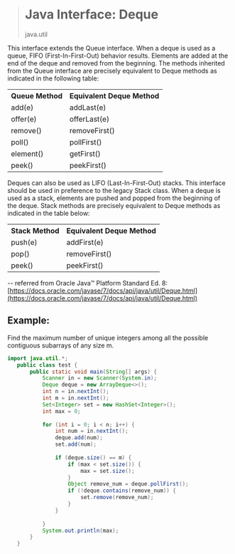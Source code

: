 > # Java Interface: Deque
> 
> java.util
>
This interface extends the Queue interface. When a deque is used as a queue, FIFO (First-In-First-Out) behavior results. Elements are added at the end of the deque and removed from the beginning. The methods inherited from the Queue interface are precisely equivalent to Deque methods as indicated in the following table:

<table>
  <tr>
    <th>Queue Method</th>
    <th>Equivalent Deque Method</th>
  </tr>
  <tr>
    <td>add(e)</td>
    <td>addLast(e)</td>
  </tr>
  <tr>
    <td>offer(e)</td>
    <td>offerLast(e)</td>
  </tr>
    <tr>
    <td>remove()</td>
    <td>removeFirst()</td>
  </tr>
    <tr>
    <td>poll()</td>
    <td>pollFirst()</td>
  </tr>
    <tr>
    <td>element()</td>
    <td>getFirst()</td>
  </tr>
    <tr>
    <td>peek()</td>
    <td>peekFirst()</td>
  </tr>
 </table>

 Deques can also be used as LIFO (Last-In-First-Out) stacks. This interface should be used in preference to the legacy Stack class. When a deque is used as a stack, elements are pushed and popped from the beginning of the deque. Stack methods are precisely equivalent to Deque methods as indicated in the table below:
<table>
  <tr>
    <th>Stack Method</th>
    <th>Equivalent Deque Method</th>
  </tr>
  <tr>
    <td>push(e)</td>
    <td>addFirst(e)</td>
  </tr>
  <tr>
    <td>pop()</td>
    <td>removeFirst()</td>
  </tr>
    <tr>
    <td>peek()</td>
    <td>peekFirst()</td>
  </tr>
 </table>

-- referred from Oracle Java™ Platform Standard Ed. 8:[https://docs.oracle.com/javase/7/docs/api/java/util/Deque.html](https://docs.oracle.com/javase/7/docs/api/java/util/Deque.html)
 ## Example:
Find the maximum number of unique integers among all the possible contiguous subarrays of any size m.

 ```java
import java.util.*;
    public class test {
        public static void main(String[] args) {
            Scanner in = new Scanner(System.in);
            Deque deque = new ArrayDeque<>();
            int n = in.nextInt();
            int m = in.nextInt();
            Set<Integer> set = new HashSet<Integer>();
            int max = 0;
            
            for (int i = 0; i < n; i++) {
                int num = in.nextInt();
                deque.add(num);
                set.add(num);
                
                if (deque.size() == m) {
                    if (max < set.size()) {
                        max = set.size();
                    }
                    Object remove_num = deque.pollFirst();
                    if (!deque.contains(remove_num)) {
                        set.remove(remove_num);
                    }
                }
                
            }
            System.out.println(max);
        }
    }

 ```
	
	
	
	